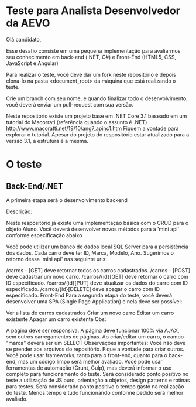 # Teste para Analista Desenvolvedor da AEVO

Olá candidato,

Esse desafio consiste em uma pequena implementação para avaliarmos seu conhecimento em back-end (.NET, C#) e Front-End (HTML5, CSS, JavaScript e Angular)

Para realizar o teste, você deve dar um fork neste repositório e depois clona-lo na pasta <document_root> da máquina que está realizando o teste.

Crie um branch com seu nome, e quando finalizar todo o desenvolvimento, você deverá enviar um pull-request com sua versão.

Neste repositório existe um projeto base em .NET Core 3.1 baseado em um tutorial do Macorrati (referência quando o assunto é .NET) http://www.macoratti.net/19/10/ang7_apinc1.htm 
Fiquem a vontade para explorar o tutorial. Apesar do projeto do respositório estar atualizado para a versão 3.1, a estrutura é a mesma.

# O teste
## Back-End/.NET
A primeira etapa será o desenvolvimento backend

Descrição:

Neste respositório já existe uma implementação básica com o CRUD para o objeto Aluno.
Você deverá desenvolver novos métodos para a 'mini api' conforme especificação abaixo


Você pode utilizar um banco de dados local SQL Server para a persistência dos dados.
Cada carro deve ter ID, Marca, Modelo, Ano.
Sugerimos o retorno dessa 'mini api' nas seguinte urls:

/carros - [GET] deve retornar todos os carros cadastrados.
/carros - [POST] deve cadastrar um novo carro.
/carros/{id}[GET] deve retornar o carro com ID especificado.
/carros/{id}[PUT] deve atualizar os dados do carro com ID especificado.
/carros/{id}[DELETE] deve apagar o carro com ID especificado.
Front-End
Para a segunda etapa do teste, você deverá desenvolver uma SPA (Single Page Application) e nela deve ser possível:

Ver a lista de carros cadastrados
Criar um novo carro
Editar um carro existente
Apagar um carro existente
Obs:

A página deve ser responsiva.
A página deve funcionar 100% via AJAX, sem outros carregamentos de páginas.
Ao criar/editar um carro, o campo "marca" deverá ser um SELECT
Observações importantes:
Você não deve se prender aos arquivos do repositório. Fique a vontade para criar outros.
Você pode usar frameworks, tanto para o front-end, quanto para o back-end, mas um código limpo será melhor avaliado.
Você pode usar ferramentas de automação (Grunt, Gulp), mas deverá informar o uso completo para funcionamento do teste.
Será considerado ponto positivo no teste a utilização de JS puro, orientação a objetos, design patterns e rotinas para testes.
Será considerado ponto positivo o tempo gasto na realização do teste. Menos tempo e tudo funcionando conforme pedido será melhor avaliado.



